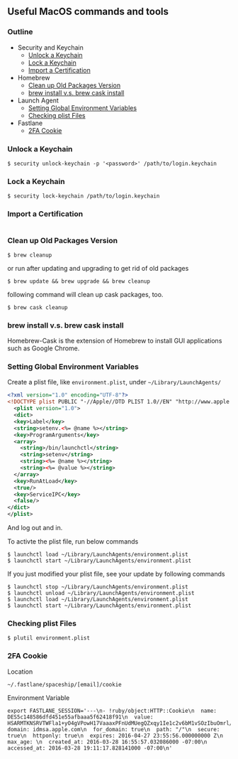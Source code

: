 ## Useful MacOS commands and tools

### Outline
- Security and Keychain
    - [Unlock a Keychain](#unlock-a-keychain)
    - [Lock a Keychain](#lock-a-keychain)
    - [Import a Certification](#import-a-certification)
- Homebrew
    - [Clean up Old Packages Version ](#clean-up-old-packages-version)
    - [brew install v.s. brew cask install](#brew-install-vs-brew-cask-install)
- Launch Agent
    - [Setting Global Environment Variables](#setting-global-environment-variables)
    - [Checking plist Files](#checking-plist-files)
- Fastlane
    - [2FA Cookie](#2fa-cookie)

### Unlock a Keychain
```shell
$ security unlock-keychain -p '<password>' /path/to/login.keychain    
```

### Lock a Keychain
```shell
$ security lock-keychain /path/to/login.keychain    
```

### Import a Certification
```shell

```

### Clean up Old Packages Version
```shell
$ brew cleanup
```

or run after updating and upgrading to get rid of old packages

```shell
$ brew update && brew upgrade && brew cleanup
```

following command will clean up cask packages, too.
```shell
$ brew cask cleanup
```

### brew install v.s. brew cask install
Homebrew-Cask is the extension of Homebrew to install GUI applications such as Google Chrome.

### Setting Global Environment Variables
Create a plist file, like `environment.plist`, under `~/Library/LaunchAgents/`

```xml
<?xml version="1.0" encoding="UTF-8"?>
<!DOCTYPE plist PUBLIC "-//Apple//DTD PLIST 1.0//EN" "http://www.apple.com/DTDs/PropertyList-1.0.dtd">
  <plist version="1.0">
  <dict>
  <key>Label</key>
  <string>setenv.<%= @name %></string>
  <key>ProgramArguments</key>
  <array>
    <string>/bin/launchctl</string>
    <string>setenv</string>
    <string><%= @name %></string>
    <string><%= @value %></string>
  </array>
  <key>RunAtLoad</key>
  <true/>
  <key>ServiceIPC</key>
  <false/>
</dict>
</plist>
```

And log out and in.

To activte the plist file, run below commands

```shell
$ launchctl load ~/Library/LaunchAgents/environment.plist
$ launchctl start ~/Library/LaunchAgents/environment.plist
```

If you just modified your plist file, see your update by following commands

```shell
$ launchctl stop ~/Library/LaunchAgents/environment.plist
$ launchctl unload ~/Library/LaunchAgents/environment.plist
$ launchctl load ~/Library/LaunchAgents/environment.plist
$ launchctl start ~/Library/LaunchAgents/environment.plist
```

### Checking plist Files

```shell
$ plutil environment.plist
```

### 2FA Cookie

Location
```shell
~/.fastlane/spaceship/[email]/cookie
```

Environment Variable
```shell
export FASTLANE_SESSION='---\n- !ruby/object:HTTP::Cookie\n  name: DES5c148586dfd451e55afbaaa5f62418f91\n  value: HSARMTKNSRVTWFla1+yO4gVPowH17VaaaxPFnUdMUegQZxqy1Ie1c2v6bM1vSOzIbuOmrl/FNenlScsd/NbF7/Lw4cpnL15jsyg0TOJwP32tC/NguPiyOaaaU+jrj4tf4uKdIywVaaaFSRVT\n  domain: idmsa.apple.com\n  for_domain: true\n  path: "/"\n  secure: true\n  httponly: true\n  expires: 2016-04-27 23:55:56.000000000 Z\n  max_age: \n  created_at: 2016-03-28 16:55:57.032086000 -07:00\n  accessed_at: 2016-03-28 19:11:17.828141000 -07:00\n'
```
